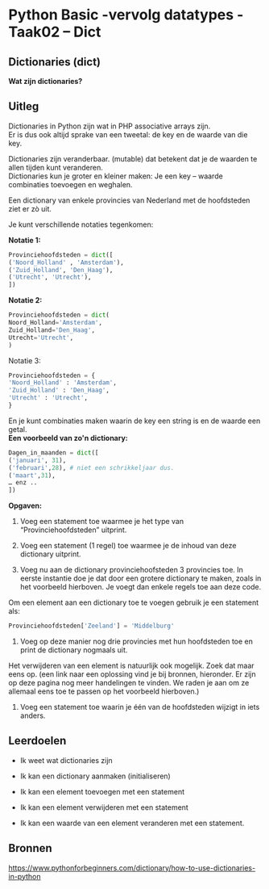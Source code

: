 # Python Basic -vervolg datatypes - Taak02 – Dict

## Dictionaries (dict)

**Wat zijn dictionaries?**

## Uitleg

Dictionaries in Python zijn wat in PHP associative arrays zijn.  
Er is dus ook altijd sprake van een tweetal: de key en de waarde van die key.

Dictionaries zijn veranderbaar. (mutable) dat betekent dat je de waarden te
allen tijden kunt veranderen.  
Dictionaries kun je groter en kleiner maken: Je een key – waarde combinaties
toevoegen en weghalen.

Een dictionary van enkele provincies van Nederland met de hoofdsteden ziet er zò
uit.

Je kunt verschillende notaties tegenkomen:

**Notatie 1:**

```python
Provinciehoofdsteden = dict([
('Noord_Holland' , 'Amsterdam'),
('Zuid_Holland', 'Den_Haag'),
('Utrecht', 'Utrecht'),
])
```

**Notatie 2:**

```python
Provinciehoofdsteden = dict(
Noord_Holland='Amsterdam',
Zuid_Holland='Den_Haag',
Utrecht='Utrecht',
)
```

Notatie 3:

```python
Provinciehoofdsteden = {
'Noord_Holland' : 'Amsterdam',
'Zuid_Holland' : 'Den_Haag',
'Utrecht' : 'Utrecht',
}
```

En je kunt combinaties maken waarin de key een string is en de waarde een getal.  
**Een voorbeeld van zo'n dictionary:**

```python
Dagen_in_maanden = dict([
('januari', 31),
('februari',28), # niet een schrikkeljaar dus.
('maart',31),
… enz ..
])
```

**Opgaven:**

1. Voeg een statement toe waarmee je het type van “Provinciehoofdsteden”
    uitprint.

2. Voeg een statement (1 regel) toe waarmee je de inhoud van deze dictionary
    uitprint.

3. Voeg nu aan de dictionary provinciehoofsteden 3 provincies toe. In eerste
    instantie doe je dat door een grotere dictionary te maken, zoals in het
    voorbeeld hierboven. Je voegt dan enkele regels toe aan deze code.

Om een element aan een dictionary toe te voegen gebruik je een statement als:

```python
Provinciehoofdsteden['Zeeland'] = 'Middelburg'
```

1. Voeg op deze manier nog drie provincies met hun hoofdsteden toe en print de
    dictionary nogmaals uit.

Het verwijderen van een element is natuurlijk ook mogelijk. Zoek dat maar eens
op. (een link naar een oplossing vind je bij bronnen, hieronder. Er zijn op deze
pagina nog meer handelingen te vinden. We raden je aan om ze allemaal eens toe
te passen op het voorbeeld hierboven.)

1. Voeg een statement toe waarin je één van de hoofdsteden wijzigt in iets
    anders.

## Leerdoelen

- Ik weet wat dictionaries zijn

- Ik kan een dictionary aanmaken (initialiseren)

- Ik kan een element toevoegen met een statement

- Ik kan een element verwijderen met een statement

- Ik kan een waarde van een element veranderen met een statement.

## Bronnen

<https://www.pythonforbeginners.com/dictionary/how-to-use-dictionaries-in-python>
